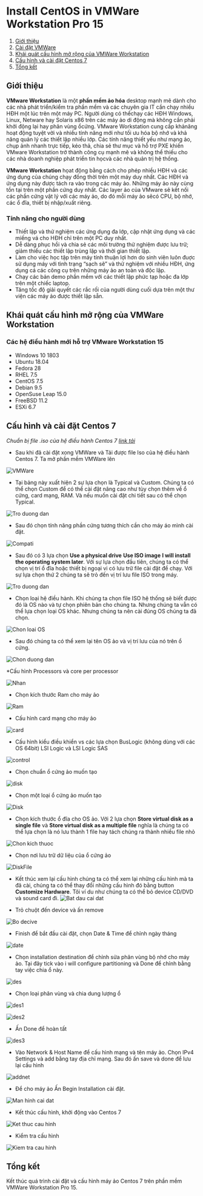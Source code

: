 # Install CentOS in VMWare Workstation Pro 15

1. [Giới thiệu](#Overview)
2. [Cài đặt VMWare](https://websiteforstudents.com/how-to-install-vmware-workstation-pro-15-on-ubuntu-16-04-18-04-18-10/) 
3. [Khái quát cấu hình mở rộng của VMWare Workstation](#KhaiQuat)
4. [Cấu hình và cài đặt Centos 7](#Config)
5. [Tổng kết](#Note)

<a name="Overview"></a>
## Giới thiệu
**VMware Workstation** là một **phần mềm ảo hóa** desktop mạnh mẽ dành cho các nhà phát triển/kiểm tra phần mềm và các chuyên gia IT cần chạy nhiều HĐH một lúc trên một máy PC. Người dùng có thểchạy các HĐH Windows, Linux, Netware hay Solaris x86 trên các máy ảo di động mà không cần phải khởi động lại hay phân vùng ổcứng. VMware Workstation cung cấp khảnăng hoạt động tuyệt vời và nhiều tính năng mới như tối ưu hóa bộ nhớ và khả năng quản lý các thiết lập nhiều lớp. Các tính năng thiết yếu như mạng ảo, chụp ảnh nhanh trực tiếp, kéo thả, chia sẻ thư mục và hỗ trợ PXE khiến VMware Workstation trở thành công cụ mạnh mẽ và không thể thiếu cho các nhà doanh nghiệp phát triển tin họcvà các nhà quản trị hệ thống.

**VMware Workstation** họat động bằng cách cho phép nhiều HĐH và các ứng dụng của chúng chạy đồng thời trên một máy duy nhất. Các HĐH và ứng dụng này được tách ra vào trong các máy ảo. Những máy ảo này cùng tồn tại trên một phần cứng duy nhất. Các layer ảo của VMware sẽ kết nối các phần cứng vật lý với các máy ảo, do đó mỗi máy ảo sẽcó CPU, bộ nhớ, các ổ đĩa, thiết bị nhập/xuất riêng.

### Tính năng cho người dùng
* Thiết lập và thử nghiệm các ứng dụng đa lớp, cập nhật ứng dụng và các miếng vá cho HĐH chỉ trên một PC duy nhất.
* Dễ dàng phục hồi và chia sẻ các môi trường thử nghiệm được lưu trữ; giảm thiểu các thiết lập trùng lặp và thời gian thiết lập.
* Làm cho việc học tập trên máy tính thuận lợi hơn do sinh viên luôn đuợc sử dụng máy với tình trạng “sạch sẽ” và thử nghiệm với nhiều HĐH, ứng dụng cá các công cụ trên những máy ảo an toàn và độc lập.
* Chạy các bản demo phần mềm với các thiết lập phức tạp hoặc đa lớp trên một chiếc laptop.
* Tăng tốc độ giải quyết các rắc rối của người dùng cuối dựa trên một thư viện các máy ảo được thiết lập sẵn.

<a name="KhaiQuat"></a>
## Khái quát cấu hình mở rộng của VMWare Workstation

### Các hệ điều hành mới hỗ trợ VMware Workstation 15

* Windows 10 1803
* Ubuntu 18.04
* Fedora 28
* RHEL 7.5
* CentOS 7.5
* Debian 9.5
* OpenSuse Leap 15.0
* FreeBSD 11.2
* ESXi 6.7

<a name="Config"></a>
## Cấu hình và cài đặt Centos 7

*Chuẩn bị file .iso của hệ điều hành Centos 7 [link tải](http://isoredirect.centos.org/centos/7/isos/x86_64/CentOS-7-x86_64-Minimal-1810.iso)*

* Sau khi đã cài đặt xong VMWare và Tải được file Iso của hệ điều hành Centos 7. Ta mở phần mềm VMWare lên

![VMWare](Images/1.png)

* Tại bảng này xuất hiện 2 sự lựa chọn là Typical và Custom. Chúng ta có thể chọn Custom để có thể cài đặt nâng cao như tùy chọn thêm về ổ cứng, card mạng, RAM. Và nếu muốn cài đặt chi tiết sau có thể chọn Typical.

![Tro duong dan](Images/1.1.png)

* Sau đó chọn tính năng phần cứng tương thích cần cho máy áo mình cài đặt.

![Compati](Images/Compati.png)

*  Sau đó có 3 lựa chọn **Use a physical drive** **Use ISO image** **I will install the operating system later**. Với sự lựa chọn đầu tiên, chúng ta có thể chọn vị trí ổ đĩa hoặc thiết bị ngoại vi có lưu trữ file cài đặt để chạy. Với sự lựa chọn thứ 2 chúng ta sẽ trỏ đến vị trí lưu file ISO trong máy.

![Tro duong dan](Images/2.png)

* Chọn loại hệ điều hành. Khi chúng ta chọn file ISO hệ thống sẽ biết được đó là OS nào và tự chọn phiên bản cho chúng ta. Nhưng chúng ta vẫn có thể lựa chọn loại OS khác. Nhưng chúng ta nên cài đúng OS chúng ta đã chọn.

![Chon loai OS](Images/3.png)

* Sau đó chúng ta có thể xem lại tên OS ảo và vị trí lưu của nó trên ổ cứng.

![Chon duong dan](Images/4.png)

*Cấu hình Processors và core per processor

![Nhan](Images/nhan.png)

* Chọn kích thước Ram cho máy ảo

![Ram](Images/ram.png)

* Cấu hình card mạng cho máy ảo

![card](Images/card.png)

* Cấu hình kiểu điều khiển vs các lựa chọn BusLogic (không dùng với các OS 64bit) LSI Logic và LSI Logic SAS

![control](Images/control.png)

* Chọn chuẩn ổ cứng ảo muốn tạo

![disk](Images/disk.png)

* Chọn một loại ổ cứng ảo muốn tạo

![Disk](Images/Disk.png)

* Chọn kích thước ổ đĩa cho OS ảo. Với 2 lựa chọn **Store virtual disk as a single file** và **Store virtual disk as a multiple file** nghĩa là chúng ta có thể lựa chọn là nó lưu thành 1 file hay tách chúng ra thành nhiều file nhỏ

![Chon kich thuoc](Images/5.png)

* Chọn nơi lưu trữ dữ liệu của ổ cứng ảo

![DiskFile](Images/DiskFile.png)

* Kết thúc xem lại cấu hình chúng ta có thể xem lại những cấu hình mà ta đã cài, chúng ta có thể thay đổi những cấu hình đó bằng button **Customize Hardware**. Tôi ví du như chúng ta có thể bỏ device CD/DVD và sound card đi. 
![Bat dau cai dat](Images/6.png)

* Trỏ chuột đến device và ấn remove

![Bo decive](Images/6.6.png)

* Finish để bắt đầu cài đặt, chọn Date & Time để chỉnh ngày tháng

![date](Images/date.png)

* Chọn installation destination để chỉnh sửa phân vùng bộ nhớ cho máy ảo. Tại đây tick vào i will configure partitioning và Done để chỉnh bằng tay việc chia ổ này.

![des](Images/des.png)

* Chọn loại phân vùng và chia dung lượng ổ

![des1](Images/des1.png)

![des2](Images/des2.png)

* Ấn Done để hoàn tất 

![des3](Images/des3.png)

* Vào Network & Host Name để cấu hình mạng và tên máy ảo. Chọn IPv4 Settings và add bằng tay địa chỉ mạng. Sau đó ấn save và done để lưu lại cấu hình

![addnet](Images/addnet.png)

* Để cho máy ảo Ấn Begin Installation cài đặt.

![Man hinh cai dat](Images/7.png)


* Kết thúc cấu hình, khởi động vào Centos 7

![Ket thuc cau hinh](Images/9.png)

* Kiểm tra cấu hình

![Kiem tra cau hinh](Images/10.1.png)

<a name ="Note"></a>
## Tổng kết

Kết thúc quá trình cài đặt và cấu hình máy ảo Centos 7 trên phần mềm VMWare Workstation Pro 15. 

